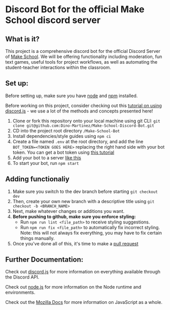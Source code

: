 # Discord Bot for the official Make School discord server

## What is it?

This project is a comprehensive discord bot for the official Discord Server of [Make School](https://www.makeschool.com/). We will be offering functionality including moderation, fun text games, useful tools for project workflows, as well as automating the student-teacher interactions within the classroom.

## Set up:

Before setting up, make sure you have [node](https://nodejs.org/en/download/) and [npm](https://www.npmjs.com/get-npm) installed.

Before working on this project, consider checking out this [tutorial on using discord.js](https://discordjs.guide/) - we use a lot of the methods and concepts presented here!

1. Clone or fork this repository onto your local machine using git CLI: `git clone git@github.com:Dino-Martinez/Make-School-Discord-Bot.git`
2. CD into the project root directory `/Make-School-Bot`
3. Install dependencies/style guides using `npm ci`
4. Create a file named `.env` at the root directory, and add the line `BOT_TOKEN=<TOKEN GOES HERE>` replacing the right hand side with your bot token. You can get a bot token using [this tutorial](https://www.writebots.com/discord-bot-token/)
5. Add your bot to a server [like this](https://discordjs.guide/preparations/adding-your-bot-to-servers.html)
6. To start your bot, run `npm start`

## Adding functionaliy

1. Make sure you switch to the dev branch before starting `git checkout dev`
2. Then, create your own new branch with a descriptive title using `git checkout -b <BRANCH_NAME>`
3. Next, make whatever changes or additions you want.
4. <strong> Before pushing to github, make sure you enforce styling: </strong>
   - Run `npm run lint <file_path>` to receive styling suggestions.
   - Run `npm run fix <file_path>` to automatically fix incorrect styling. Note: this will not always fix everything, you may have to fix certain things manually.
5. Once you've done all of this, it's time to make a [pull request](https://docs.github.com/en/github/collaborating-with-issues-and-pull-requests/creating-a-pull-request)

## Further Documentation:

Check out [discord.js](https://discord.js.org/#/docs/main/stable/general/welcome) for more information on everything available through the Discord API.

Check out [node.js](https://nodejs.org/en/docs/) for more information on the Node runtime and environments.

Check out the [Mozilla Docs](https://developer.mozilla.org/en-US/docs/Web/JavaScript) for more information on JavaScript as a whole.
